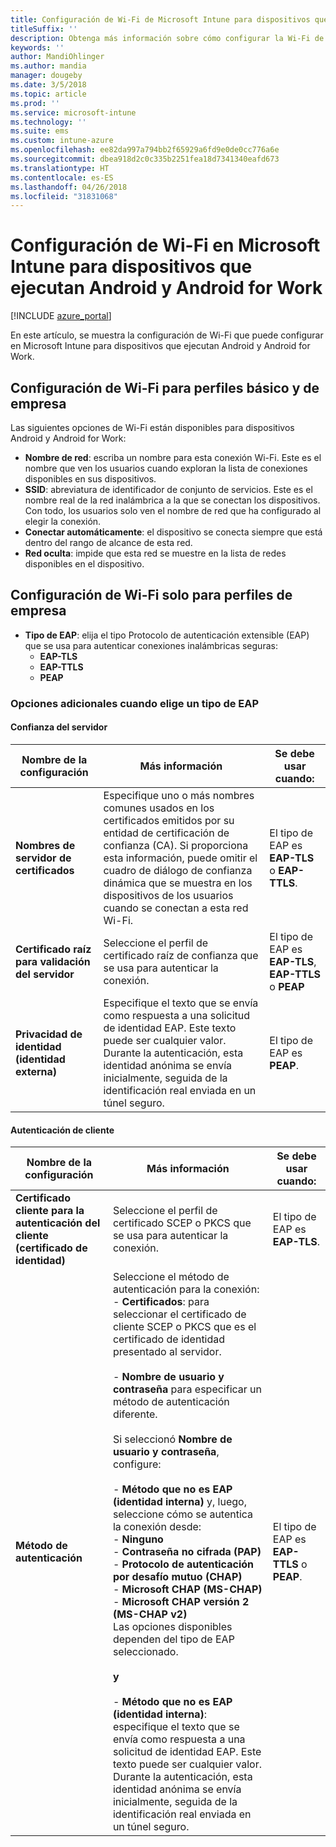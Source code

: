 ```yaml
---
title: Configuración de Wi-Fi de Microsoft Intune para dispositivos que ejecutan Android
titleSuffix: ''
description: Obtenga más información sobre cómo configurar la Wi-Fi de Intune en dispositivos que ejecutan Android y Android for Work.
keywords: ''
author: MandiOhlinger
ms.author: mandia
manager: dougeby
ms.date: 3/5/2018
ms.topic: article
ms.prod: ''
ms.service: microsoft-intune
ms.technology: ''
ms.suite: ems
ms.custom: intune-azure
ms.openlocfilehash: ee82da997a794bb2f65929a6fd9e0de0cc776a6e
ms.sourcegitcommit: dbea918d2c0c335b2251fea18d7341340eafd673
ms.translationtype: HT
ms.contentlocale: es-ES
ms.lasthandoff: 04/26/2018
ms.locfileid: "31831068"
---
```

# <a name="configure-wi-fi-settings-in-microsoft-intune-for-devices-running-android-and-android-for-work"></a>Configuración de Wi-Fi en Microsoft Intune para dispositivos que ejecutan Android y Android for Work  

[!INCLUDE [azure_portal](./includes/azure_portal.md)]

En este artículo, se muestra la configuración de Wi-Fi que puede configurar en Microsoft Intune para dispositivos que ejecutan Android y Android for Work.

## <a name="wi-fi-settings-for-basic-and-enterprise-profiles"></a>Configuración de Wi-Fi para perfiles básico y de empresa

Las siguientes opciones de Wi-Fi están disponibles para dispositivos Android y Android for Work:

- **Nombre de red**: escriba un nombre para esta conexión Wi-Fi. Este es el nombre que ven los usuarios cuando exploran la lista de conexiones disponibles en sus dispositivos.
- **SSID**: abreviatura de identificador de conjunto de servicios. Este es el nombre real de la red inalámbrica a la que se conectan los dispositivos. Con todo, los usuarios solo ven el nombre de red que ha configurado al elegir la conexión.
- **Conectar automáticamente**: el dispositivo se conecta siempre que está dentro del rango de alcance de esta red.
- **Red oculta**: impide que esta red se muestre en la lista de redes disponibles en el dispositivo.


## <a name="wi-fi-settings-for-enterprise-profiles-only"></a>Configuración de Wi-Fi solo para perfiles de empresa

- **Tipo de EAP**: elija el tipo Protocolo de autenticación extensible (EAP) que se usa para autenticar conexiones inalámbricas seguras:
    - **EAP-TLS**
    - **EAP-TTLS**
    - **PEAP**

### <a name="further-options-when-you-choose-an-eap-type"></a>Opciones adicionales cuando elige un tipo de EAP

#### <a name="server-trust"></a>Confianza del servidor



|Nombre de la configuración|Más información|Se debe usar cuando:|
|-------------|---------------|-----------|
|**Nombres de servidor de certificados**|Especifique uno o más nombres comunes usados en los certificados emitidos por su entidad de certificación de confianza (CA). Si proporciona esta información, puede omitir el cuadro de diálogo de confianza dinámica que se muestra en los dispositivos de los usuarios cuando se conectan a esta red Wi-Fi.|El tipo de EAP es **EAP-TLS** o **EAP-TTLS**.|
|**Certificado raíz para validación del servidor**|Seleccione el perfil de certificado raíz de confianza que se usa para autenticar la conexión. |El tipo de EAP es **EAP-TLS**, **EAP-TTLS** o **PEAP**|
|**Privacidad de identidad (identidad externa)**|Especifique el texto que se envía como respuesta a una solicitud de identidad EAP. Este texto puede ser cualquier valor. Durante la autenticación, esta identidad anónima se envía inicialmente, seguida de la identificación real enviada en un túnel seguro.|El tipo de EAP es **PEAP**.|


#### <a name="client-authentication"></a>Autenticación de cliente


|                                     Nombre de la configuración                                     |                                                                                                                                                                                                                                                                                                                                                                                                                                                                                                                                                                       Más información                                                                                                                                                                                                                                                                                                                                                                                                                                                                                                                                                                       |                            Se debe usar cuando:                            |
|--------------------------------------------------------------------------------------|--------------------------------------------------------------------------------------------------------------------------------------------------------------------------------------------------------------------------------------------------------------------------------------------------------------------------------------------------------------------------------------------------------------------------------------------------------------------------------------------------------------------------------------------------------------------------------------------------------------------------------------------------------------------------------------------------------------------------------------------------------------------------------------------------------------------------------------------------------------------------------------------------------------------------------------------------------------------------------------------------------------------------------------------------------------------------------------------------------------------------------------------------------------|----------------------------------------------------------------|
| <strong>Certificado cliente para la autenticación del cliente (certificado de identidad)</strong> |                                                                                                                                                                                                                                                                                                                                                                                                                                                                                                                                       Seleccione el perfil de certificado SCEP o PKCS que se usa para autenticar la conexión.                                                                                                                                                                                                                                                                                                                                                                                                                                                                                                                                       |              El tipo de EAP es <strong>EAP-TLS</strong>.              |
|                        <strong>Método de autenticación</strong>                        | Seleccione el método de autenticación para la conexión:<br>- <strong>Certificados</strong>: para seleccionar el certificado de cliente SCEP o PKCS que es el certificado de identidad presentado al servidor.<br><br>- <strong>Nombre de usuario y contraseña</strong> para especificar un método de autenticación diferente. <br><br>Si seleccionó <strong>Nombre de usuario y contraseña</strong>, configure:<br><br>-  <strong>Método que no es EAP (identidad interna)</strong> y, luego, seleccione cómo se autentica la conexión desde:<br>- <strong>Ninguno</strong><br>- <strong>Contraseña no cifrada (PAP)</strong><br>- <strong>Protocolo de autenticación por desafío mutuo (CHAP)</strong><br>- <strong>Microsoft CHAP (MS-CHAP)</strong><br>- <strong>Microsoft CHAP versión 2 (MS-CHAP v2)</strong><br>Las opciones disponibles dependen del tipo de EAP seleccionado.<br><br><strong>y</strong><br><br>- <strong>Método que no es EAP (identidad interna)</strong>: especifique el texto que se envía como respuesta a una solicitud de identidad EAP. Este texto puede ser cualquier valor. Durante la autenticación, esta identidad anónima se envía inicialmente, seguida de la identificación real enviada en un túnel seguro. | El tipo de EAP es <strong>EAP-TTLS</strong> o <strong>PEAP</strong>. |

